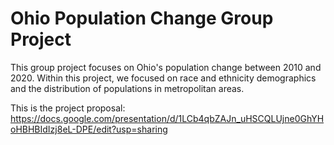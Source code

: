 # Ohio Population Change Group Project

This group project focuses on Ohio's population change between 2010 and 2020. Within this project, we focused on race and ethnicity demographics and the distribution of populations in metropolitan areas. 

This is the project proposal: https://docs.google.com/presentation/d/1LCb4qbZAJn_uHSCQLUjne0GhYHoHBHBIdIzj8eL-DPE/edit?usp=sharing
